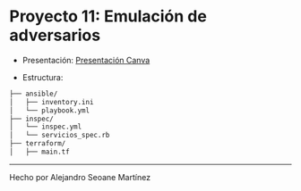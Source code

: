 # Proyecto 11: Emulación de adversarios

- Presentación: [Presentación Canva](https://www.canva.com/design/DAGndelGUr8/Lxv21DAf51mA36UJHUqMkg/edit?utm_content=DAGndelGUr8&utm_campaign=designshare&utm_medium=link2&utm_source=sharebutton)

- Estructura:

```txt
├── ansible/
│   ├── inventory.ini
│   └── playbook.yml
├── inspec/
│   └── inspec.yml
│   └── servicios_spec.rb
├── terraform/
│   ├── main.tf
```

---

Hecho por Alejandro Seoane Martínez
